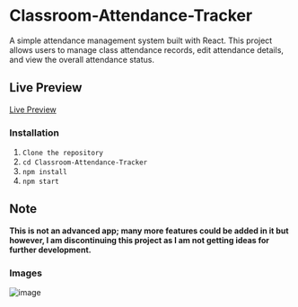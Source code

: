 # Classroom-Attendance-Tracker

A simple attendance management system built with React. This project allows users to manage class attendance records, edit attendance details, and view the overall attendance status.

## Live Preview

[Live Preview](https://vercel.app/)

### Installation

1. `Clone the repository`
2. `cd Classroom-Attendance-Tracker`
3. `npm install`
4. `npm start`

## Note

**This is not an advanced app; many more features could be added in it but however, I am discontinuing this project as I am not getting ideas for further development.**

### Images

![image](https://github.com/user-attachments/assets/4dfc3a4a-39f3-47f5-aad0-4062a6adeb0c)
